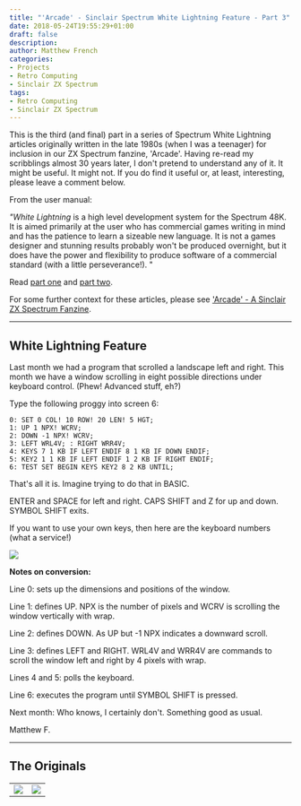 ```yaml
---
title: "'Arcade' - Sinclair Spectrum White Lightning Feature - Part 3"
date: 2018-05-24T19:55:29+01:00
draft: false
description: 
author: Matthew French
categories:
- Projects
- Retro Computing
- Sinclair ZX Spectrum
tags:
- Retro Computing
- Sinclair ZX Spectrum
---
```


This is the third (and final) part in a series of Spectrum White Lightning articles originally written in the late 1980s (when I was a teenager) for inclusion in our ZX Spectrum fanzine, 'Arcade'. Having re-read my scribblings almost 30 years later, I don't pretend to understand any of it. It might be useful. It might not. If you do find it useful or, at least, interesting, please leave a comment below.

<!--more-->

From the user manual:

_"White Lightning_ is a high level development system for the Spectrum 48K. It is aimed primarily at the user who has commercial games writing in mind and has the patience to learn a sizeable new language. It is not a games designer and stunning results probably won't be produced overnight, but it does have the power and flexibility to produce software of a commercial standard (with a little perseverance!). "

Read [part one](http://www.circleseven.co.uk/2018/03/09/arcade-spectrum-white-lightning-feature-part-1/) and [part two](http://www.circleseven.co.uk/2018/03/09/arcade-sinclair-spectrum-white-lightning-feature-part-2/).

For some further context for these articles, please see ['Arcade' - A Sinclair ZX Spectrum Fanzine](http://www.circleseven.co.uk/2018/03/07/arcade-zx-spectrum-fanzine/).

---

## White Lightning Feature

Last month we had a program that scrolled a landscape left and right. This month we have a window scrolling in eight possible directions under keyboard control. (Phew! Advanced stuff, eh?)

Type the following proggy into screen 6:

```
0: SET 0 COL! 10 ROW! 20 LEN! 5 HGT;
1: UP 1 NPX! WCRV;
2: DOWN -1 NPX! WCRV;
3: LEFT WRL4V; : RIGHT WRR4V;
4: KEYS 7 1 KB IF LEFT ENDIF 8 1 KB IF DOWN ENDIF;
5: KEY2 1 1 KB IF LEFT ENDIF 1 2 KB IF RIGHT ENDIF;
6: TEST SET BEGIN KEYS KEY2 8 2 KB UNTIL;
```

That's all it is. Imagine trying to do that in BASIC.

ENTER and SPACE for left and right. CAPS SHIFT and Z for up and down. SYMBOL SHIFT exits.

If you want to use your own keys, then here are the keyboard numbers (what a service!)

[![](./img/wp-content-uploads-2018-03-IMG_2236-e1520947600686-300x225.jpg)](http://www.circleseven.co.uk/wp-content/uploads/2018/03/IMG_2236.jpg)

**Notes on conversion:**

Line 0: sets up the dimensions and positions of the window.

Line 1: defines UP. NPX is the number of pixels and WCRV is scrolling the window vertically with wrap.

Line 2: defines DOWN. As UP but -1 NPX indicates a downward scroll.

Line 3: defines LEFT and RIGHT. WRL4V and WRR4V are commands to scroll the window left and right by 4 pixels with wrap.

Lines 4 and 5: polls the keyboard.

Line 6: executes the program until SYMBOL SHIFT is pressed.

Next month: Who knows, I certainly don't. Something good as usual.

Matthew F.

---

## The Originals

|                                                                                                                                    |                                                                                                                                    |
| ---------------------------------------------------------------------------------------------------------------------------------- | ---------------------------------------------------------------------------------------------------------------------------------- |
| [![](./img/wp-content-uploads-2018-03-IMG_2234-225x300.jpg)](http://www.circleseven.co.uk/wp-content/uploads/2018/03/IMG_2234.jpg) | [![](./img/wp-content-uploads-2018-03-IMG_2235-225x300.jpg)](http://www.circleseven.co.uk/wp-content/uploads/2018/03/IMG_2235.jpg) |
